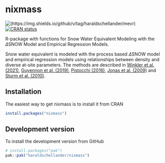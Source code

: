 # nixmass

<!-- badges: start -->
<!--[![Lifecycle: experimental](https://img.shields.io/badge/lifecycle-experimental-orange.svg)](https://lifecycle.r-lib.org/articles/stages.html#experimental)-->
![(https://img.shields.io/github/v/tag/haraldschellander/mevr)](https://img.shields.io/github/v/tag/haraldschellander/nixmass?include_prereleases)
[![CRAN status](https://www.r-pkg.org/badges/version/nixmass)](https://CRAN.R-project.org/package=nixmass)
<!-- badges: end -->

R-package with functions for Snow Water Equivalent Modeling with the $\Delta\text{SNOW}$ Model and Empirical Regression Models.

Snow water equivalent is modeled with the process based $\Delta\text{SNOW}$ model and empirical regression models using relationships between density and diverse at-site parameters. The methods are described in [Winkler et al. (2021)](https://doi.org/10.5194/hess-25-1165-2021), [Guyennon et al. (2019)](https://doi.org/10.1016/j.coldregions.2019.102859), [Pistocchi (2016)](https://doi.org/10.1016/j.ejrh.2016.03.0049), [Jonas et al. (2009)](https://doi.org/10.1016/j.jhydrol.2009.09.021) and [Sturm et al. (2010)](https://doi.org/10.1175/2010JHM1202.1).

## Installation

The easiest way to get nixmass is to install it from CRAN
```r 
install.packages("nixmass")
```


## Development version
To install the development version from GitHub

```r
# install.packages("pak")
pak::pak("haraldschellander/nixmass")
```
